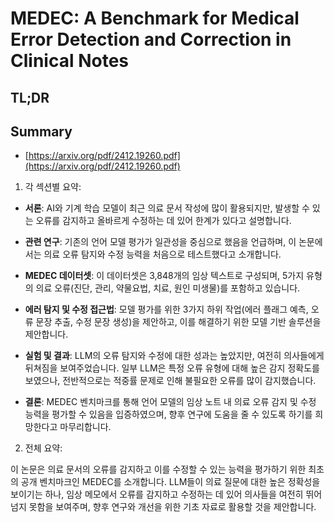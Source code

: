 # MEDEC: A Benchmark for Medical Error Detection and Correction in Clinical Notes
## TL;DR
## Summary
- [https://arxiv.org/pdf/2412.19260.pdf](https://arxiv.org/pdf/2412.19260.pdf)

1. 각 섹션별 요약:

- **서론**: AI와 기계 학습 모델이 최근 의료 문서 작성에 많이 활용되지만, 발생할 수 있는 오류를 감지하고 올바르게 수정하는 데 있어 한계가 있다고 설명합니다.

- **관련 연구**: 기존의 언어 모델 평가가 일관성을 중심으로 했음을 언급하며, 이 논문에서는 의료 오류 탐지와 수정 능력을 처음으로 테스트했다고 소개합니다.

- **MEDEC 데이터셋**: 이 데이터셋은 3,848개의 임상 텍스트로 구성되며, 5가지 유형의 의료 오류(진단, 관리, 약물요법, 치료, 원인 미생물)를 포함하고 있습니다. 

- **에러 탐지 및 수정 접근법**: 모델 평가를 위한 3가지 하위 작업(에러 플래그 예측, 오류 문장 추출, 수정 문장 생성)을 제안하고, 이를 해결하기 위한 모델 기반 솔루션을 제안합니다.

- **실험 및 결과**: LLM의 오류 탐지와 수정에 대한 성과는 높았지만, 여전히 의사들에게 뒤쳐짐을 보여주었습니다. 일부 LLM은 특정 오류 유형에 대해 높은 감지 정확도를 보였으나, 전반적으로는 적중률 문제로 인해 불필요한 오류를 많이 감지했습니다.

- **결론**: MEDEC 벤치마크를 통해 언어 모델의 임상 노트 내 의료 오류 감지 및 수정 능력을 평가할 수 있음을 입증하였으며, 향후 연구에 도움을 줄 수 있도록 하기를 희망한다고 마무리합니다.

2. 전체 요약:

이 논문은 의료 문서의 오류를 감지하고 이를 수정할 수 있는 능력을 평가하기 위한 최초의 공개 벤치마크인 MEDEC를 소개합니다. LLM들이 의료 질문에 대한 높은 정확성을 보이기는 하나, 임상 메모에서 오류를 감지하고 수정하는 데 있어 의사들을 여전히 뛰어넘지 못함을 보여주며, 향후 연구와 개선을 위한 기초 자료로 활용할 것을 제안합니다.